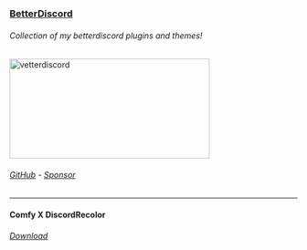 ### [BetterDiscord](https://github.com/SL4F/betterdiscord)
###### Collection of my betterdiscord plugins and themes!
<p align="left"> 
  <a href="https://github.com/SL4F/betterdiscord" target="_blank"><img src="https://betterdiscord.app/resources/branding/logo_large.svg" alt="vetterdiscord" width="350" height="175"/></a>
</p>

###### [GitHub](https://github.com/sl4f/betterdiscord) - [Sponsor](https://github.com/sponsors/SL4F)
___
#### Comfy X DiscordRecolor
###### [Download](https://sl4f.github.io/betterdiscord/themes/comfyxdiscordrecolor/comfyxdiscordrecolor.theme.css)
